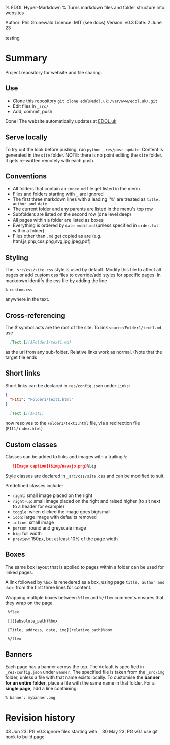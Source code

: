 % EDOL Hyper-Markdown
% Turns markdown files and folder structure into websites

Author:  Phil Grunewald
Licence: MIT (see docs)
Version: v0.3
Date:    2 June 23

testing

Summary
=======

Project repository for website and file sharing.

Use
---

- Clone this repository ```git clone edol@edol.uk:/var/www/edol.uk/.git```
- Edit files in `_src/`
- Add, commit, push

Done! The website automatically updates at [EDOL.uk](https://edol.uk)

Serve locally
-------------

To try out the look before pushing, run ```python _res/post-update```.
Content is generated in the `site` folder.
NOTE: there is no point editing the `site` folder. It gets re-written remotely with each push.


Conventions
-----------

- All folders that contain an `index.md` file get listed in the menu
- Files and folders starting with `_` are ignored
- The first three markdown lines with a leading '%' are treated as `title, author and date`
- The current folder and any parents are listed in the menu's top row
- Subfolders are listed on the second row (one level deep)
- All pages within a folder are listed as boxes
- Everything is ordered by `date modified` (unless specified in `order.txt` within a folder)
- Files other than `.md` get copied as are (e.g. html,js,php,css,png,svg,jpg,jpeg,pdf)

Styling
-------

The `_src/css/site.css` style is used by default. Modify this file to affect all pages or add custom css files to override/add styles for specific pages. In markdown identify the css file by adding the line

`% custom.css`

anywhere in the text.


Cross-referencing
-----------------

The _\$_ symbol acts are the root of the site. To link `source/Folder1/text1.md` use

```markdown
  [Text 1]($Folder1/text1.md)
```

as the url from any sub-folder. Relative links work as normal. (Note that the target file ends

Short links
-----------

Short links can be declared in `res/config.json` under `Links`:

```json
{
  "F1t1": "Folder1/text1.html"
}
```

```markdown
  [Text 1]($F1t1)
```

now resolves to the `Folder1/text1.html` file, via a redirection file (`F1t1/index.html`)


Custom classes
--------------

Classes can be added to links and images with a trailing `%`:

```markdown
   ![Image caption]($img/navajo.png)%big
```

Style classes are declared in `_src/css/site.css` and can be modified to suit.

Predefined classes include:

- `right`: small image placed on the right
- `right-up`: small image placed on the right and raised higher (to sit next to a header for example)
- `toggle`: when clicked the image goes big/small
- `icon`: large image with defaults removed
- `inline`: small image
- `person`: round and greyscale image
- `big`: full width
- `preview`: 150px, but at least 10% of the page width

Boxes
-----

The same box layout that is applied to pages within a folder can be used for linked pages.

A link followed by `%box` is renedered as a box, using page `title, author and date` from the first three lines for content.

Wrapping multiple boxes between `%flex` and `%/flex` comments ensures that they wrap on the page.

```
 %flex

 []($absolute_path)%box

 [Title, address, date, img](relative_path)%box

 %/flex
```

Banners
-------

Each page has a banner across the top. The default is specified in `_res/config.json` under `Banner`.
The specified file is taken from the `_src/img` folder, unless a file with that name exists locally. To customise the **banner for an entire folder**, place a file with the same name in that folder.
For a **single page**, add a line containing:

```% banner: mybanner.png```


# Revision history

03 Jun 23: PG  v0.3 ignore files starting with `_`
30 May 23: PG  v0.1 use git hook to build page

